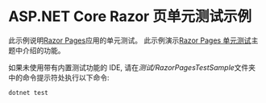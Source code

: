 # <a name="aspnet-core-razor-pages-unit-tests-sample"></a>ASP.NET Core Razor 页单元测试示例

此示例说明[Razor Pages](https://docs.microsoft.com/aspnet/core/mvc/razor-pages)应用的单元测试。 此示例演示[Razor Pages 单元测试](https://docs.microsoft.com/aspnet/core/test/razor-pages-tests)主题中介绍的功能。

如果未使用带有内置测试功能的 IDE, 请在*测试/RazorPagesTestSample*文件夹中的命令提示符处执行以下命令:

```console
dotnet test
```
